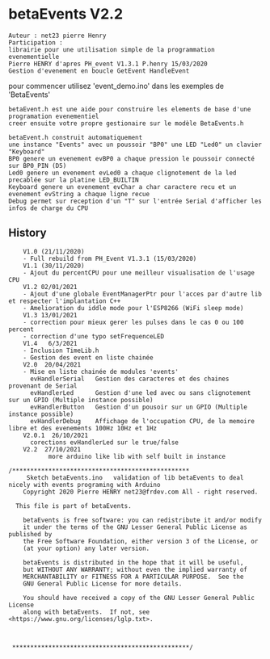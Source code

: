 # betaEvents V2.2
    Auteur : net23 pierre Henry
    Participation : 
    librairie pour une utilisation simple de la programmation evenementielle
    Pierre HENRY d'apres PH_event V1.3.1 P.henry 15/03/2020
    Gestion d'evenement en boucle GetEvent HandleEvent

   pour commencer utilisez 'event_demo.ino' dans les exemples de 'BetaEvents'

	betaEvent.h est une aide pour construire les elements de base d'une programation evenementiel
	creer ensuite votre propre gestionaire sur le modèle BetaEvents.h

    betaEvent.h construit automatiquement
	une instance "Events" avec un poussoir "BP0" une LED "Led0" un clavier "Keyboard"
	BP0 genere un evenement evBP0 a chaque pression le poussoir connecté sur BP0_PIN (D5)
	Led0 genere un evenement evLed0 a chaque clignotement de la led precablée sur la platine LED_BUILTIN
	Keyboard genere un evenement evChar a char caractere recu et un evenement evString a chaque ligne recue
	Debug permet sur reception d'un "T" sur l'entrée Serial d'afficher les infos de charge du CPU



##	  History
	    V1.0 (21/11/2020)
	    - Full rebuild from PH_Event V1.3.1 (15/03/2020)
	    V1.1 (30/11/2020)
	    - Ajout du percentCPU pour une meilleur visualisation de l'usage CPU
	    V1.2 02/01/2021
	    - Ajout d'une globale EventManagerPtr pour l'acces par d'autre lib et respecter l'implantation C++
	    - Amelioration du iddle mode pour l'ESP8266 (WiFi sleep mode)
	    V1.3 13/01/2021
	    - correction pour mieux gerer les pulses dans le cas 0 ou 100 percent
		- correction d'une typo setFrequenceLED
		V1.4   6/3/2021
	    - Inclusion TimeLib.h
	    - Gestion des event en liste chainée
	    V2.0  20/04/2021
	    - Mise en liste chainée de modules 'events' 
	      evHandlerSerial   Gestion des caracteres et des chaines provenant de Serial
	      evHandlerLed      Gestion d'une led avec ou sans clignotement sur un GPIO (Multiple instance possible)
	      evHandlerButton   Gestion d'un pousoir sur un GPIO (Multiple instance possible)
	      evHandlerDebug    Affichage de l'occupation CPU, de la memoire libre et des evenements 100Hz 10Hz et 1Hz
	    V2.0.1  26/10/2021
	      corections evHandlerLed sur le true/false
		V2.2  27/10/2021
		       more arduino like lib with self built in instance
		
	/*************************************************
	     Sketch betaEvents.ino   validation of lib betaEvents to deal nicely with events programing with Arduino
	    Copyright 2020 Pierre HENRY net23@frdev.com All - right reserved.

	  This file is part of betaEvents.

	    betaEvents is free software: you can redistribute it and/or modify
	    it under the terms of the GNU Lesser General Public License as published by
	    the Free Software Foundation, either version 3 of the License, or
	    (at your option) any later version.

	    betaEvents is distributed in the hope that it will be useful,
	    but WITHOUT ANY WARRANTY; without even the implied warranty of
	    MERCHANTABILITY or FITNESS FOR A PARTICULAR PURPOSE.  See the
	    GNU General Public License for more details.

	    You should have received a copy of the GNU Lesser General Public License
	    along with betaEvents.  If not, see <https://www.gnu.org/licenses/lglp.txt>.



	 *************************************************/
